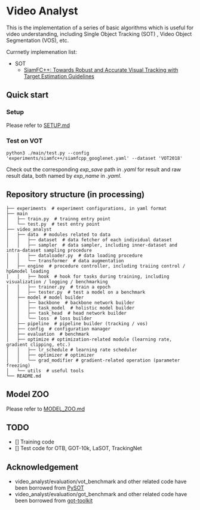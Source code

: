 # Video Analyst
This is the implementation of a series of basic algorithms which is useful for video understanding, including Single Object Tracking (SOT)
, Video Object Segmentation (VOS), etc.

Currnetly implemenation list:
* SOT
    * [SiamFC++: Towards Robust and Accurate Visual Tracking with Target Estimation Guidelines](https://arxiv.org/abs/1911.06188) 


## Quick start
### Setup
Please refer to [SETUP.md](docs/SETUP.md)

### Test on VOT
```
python3 ./main/test.py --config 'experiments/siamfc++/siamfcpp_googlenet.yaml' --dataset 'VOT2018'
```
Check out the corresponding _exp_save_ path in _.yaml_ for result and raw result data, both named by _exp_name_ in _.yaml_.

## Repository structure (in processing)
```
├── experiments  # experiment configurations, in yaml format
├── main
│   ├── train.py  # trainng entry point
│   └── test.py  # test entry point
├── video_analyst
│   ├── data  # modules related to data
│   │   ├── dataset  # data fetcher of each individual dataset
│   │   ├── sampler  # data sampler, including inner-dataset and intra-dataset sampling procedure
│   │   ├── dataloader.py  # data loading procedure
│   │   └── transformer  # data augmentation
│   ├── engine  # procedure controller, including traiing control / hp&model loading
│   │   ├── hook  # hook for tasks during training, including visualization / logging / benchmarking
│   │   ├── trainer.py  # train a epoch
│   │   ├── tester.py  # test a model on a benchmark
│   ├── model # model builder
│   │   ├── backbone  # backbone network builder
│   │   ├── task_model  # holistic model builder
│   │   ├── task_head  # head network builder
│   │   └── loss  # loss builder
│   ├── pipeline  # pipeline builder (tracking / vos)
│   ├── config  # configuration manager
│   ├── evaluation  # benchmark
│   ├── optimize # optimization-related module (learning rate, gradient clipping, etc.)
│   │   ├── lr_schedule # learning rate scheduler
│   │   ├── optimizer # optimizer
│   │   └── grad_modifier # gradient-related operation (parameter freezing)
│   └── utils  # useful tools
└── README.md
```

## Model ZOO
Please refer to [MODEL_ZOO.md](docs/MODEL_ZOO.md)

## TODO
* [] Training code
* [] Test code for OTB, GOT-10k, LaSOT, TrackingNet

## Acknowledgement
* video_analyst/evaluation/vot_benchmark and other related code have been borrowed from [PySOT](https://github.com/STVIR/pysot)
* video_analyst/evaluation/got_benchmark and other related code have been borrowed from [got-toolkit](https://github.com/got-10k/toolkit.git)
